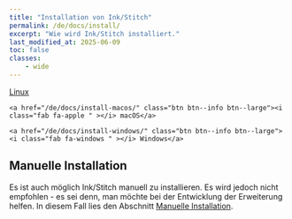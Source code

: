 ```yaml
---
title: "Installation von Ink/Stitch"
permalink: /de/docs/install/
excerpt: "Wie wird Ink/Stitch installiert."
last_modified_at: 2025-06-09
toc: false
classes:
    - wide
---
```

<div>
    <a href="/de/docs/install-linux/" class="btn btn--info btn--large"><i class="fab fa-linux " ></i> Linux</a>

    <a href="/de/docs/install-macos/" class="btn btn--info btn--large"><i class="fab fa-apple " ></i> macOS</a>

    <a href="/de/docs/install-windows/" class="btn btn--info btn--large"><i class="fab fa-windows " ></i> Windows</a>
</div>

## Manuelle Installation

Es ist auch möglich Ink/Stitch manuell zu installieren. Es wird jedoch nicht empfohlen - es sei denn, man möchte bei der Entwicklung der Erweiterung helfen.
In diesem Fall lies den Abschnitt [Manuelle Installation](/de/developers/inkstitch/manual-setup/).

